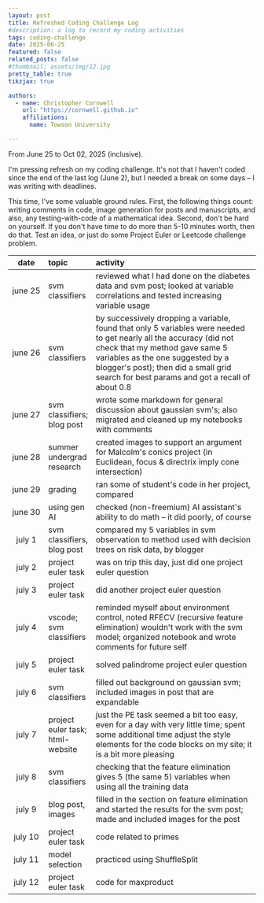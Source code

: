 ```yaml
---
layout: post
title: Refreshed Coding Challenge Log
#description: a log to record my coding activities
tags: coding-challenge
date: 2025-06-25
featured: false
related_posts: false
#thumbnail: assets/img/12.jpg
pretty_table: true
tikzjax: true

authors:
  - name: Christopher Cornwell
    url: "https://cornwell.github.io"
    affiliations:
      name: Towson University

---
```


<style>
table th:first-of-type {
    width: 15%;
}
table th:nth-of-type(2) {
    width: 15%;
}
table th:nth-of-type(3) {
    width: 70%;
}
</style>

From June 25 to Oct 02, 2025 (inclusive).

I'm pressing refresh on my coding challenge. It's not that I haven't coded since the end of the last log (June 2), but I needed a break on some days &ndash; I was writing with deadlines.

This time, I've some valuable ground rules. First, the following things count: writing comments in code, image generation for posts and manuscripts, and also, any testing-with-code of a mathematical idea. Second, don't be hard on yourself. If you don't have time to do more than 5-10 minutes worth, then do that. Test an idea, or just do some Project Euler or Leetcode challenge problem.

| date          | topic                           | activity            |
| :-----------: | :------------                   | :------------       |
| june 25       | svm classifiers                 | reviewed what I had done on the diabetes data and svm post; looked at variable correlations and tested increasing variable usage |
| june 26       | svm classifiers                 | by successively dropping a variable, found that only 5 variables were needed to get nearly all the accuracy (did not check that my method gave same 5 variables as the one suggested by a blogger's post); then did a small grid search for best params and got a recall of about 0.8 |
| june 27       | svm classifiers; blog post      | wrote some markdown for general discussion about gaussian svm's; also migrated and cleaned up my notebooks with comments |
| june 28       | summer undergrad research       | created images to support an argument for Malcolm's conics project (in Euclidean, focus & directrix imply cone intersection) |
| june 29       | grading                         | ran some of student's code in her project, compared |
| june 30       | using gen AI                    | checked (non-freemium) AI assistant's ability to do math &ndash; it did poorly, of course |
| july 1        | svm classifiers, blog post      | compared my 5 variables in svm observation to method used with decision trees on risk data, by blogger |
| july 2        | project euler task              | was on trip this day, just did one project euler question | 
| july 3        | project euler task              | did another project euler question |
| july 4        | vscode; svm classifiers         | reminded myself about environment control, noted RFECV (recursive feature elimination) wouldn't work with the svm model; organized notebook and wrote comments for future self |
| july 5        | project euler task              | solved palindrome project euler question |
| july 6        | svm classifiers                 | filled out background on gaussian svm; included images in post that are expandable |
| july 7        | project euler task; html-website| just the PE task seemed a bit too easy, even for a day with very little time; spent some additional time adjust the style elements for the code blocks on my site; it is a bit more pleasing |
| july 8        | svm classifiers                 | checking that the feature elimination gives 5 (the same 5) variables when using all the training data |
| july 9        | blog post, images               | filled in the section on feature elimination and started the results for the svm post; made and included images for the post |
| july 10       | project euler task              | code related to primes  |
| july 11       | model selection                 | practiced using ShuffleSplit |
| july 12       | project euler task              | code for maxproduct     |